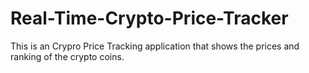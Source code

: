# Real-Time-Crypto-Price-Tracker
This is an Crypro Price Tracking application that shows the prices and ranking of the crypto coins.

